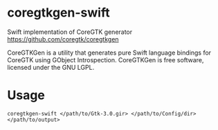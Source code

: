 # coregtkgen-swift
Swift implementation of CoreGTK generator https://github.com/coregtk/coregtkgen

CoreGTKGen is a utility that generates pure Swift language bindings for CoreGTK using GObject Introspection. 
CoreGTKGen is free software, licensed under the GNU LGPL.

# Usage

```coregtkgen-swift </path/to/Gtk-3.0.gir> </path/to/Config/dir> </path/to/output>```
